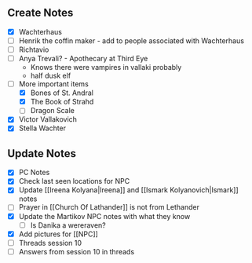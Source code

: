 ## Create Notes
- [x] Wachterhaus
- [ ] Henrik the coffin maker - add to people associated with Wachterhaus
- [ ] Richtavio
- [ ] Anya Trevali? - Apothecary at Third Eye 
	- Knows there were vampires in vallaki probably
	- half dusk elf
- [ ] More important items
	- [x] Bones of St. Andral
	- [x] The Book of Strahd
	- [ ] Dragon Scale
- [x] Victor Vallakovich
- [x] Stella Wachter 

## Update Notes 
- [x] PC Notes 
- [x] Check last seen locations for NPC
- [x] Update [[Ireena Kolyana|Ireena]] and [[Ismark Kolyanovich|Ismark]] notes 
- [ ] Prayer in [[Church Of Lathander]] is not from Lethander
- [x] Update the Martikov NPC notes with what they know
	- [ ] Is Danika a wereraven?
- [x] Add pictures for [[NPC]]
- [ ] Threads session 10
- [ ] Answers from session 10 in threads